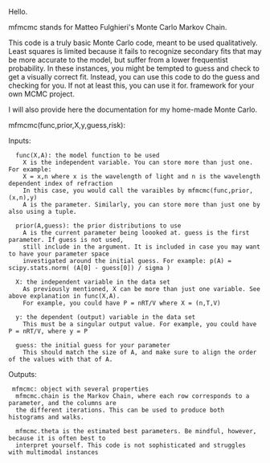 Hello.

mfmcmc stands for Matteo Fulghieri's Monte Carlo Markov Chain. 

This code is a truly basic Monte Carlo code, meant to be used qualitatively. Least squares is limited because it fails to recognize secondary fits that may be more accurate to the model, but suffer from a lower frequentist probability. In these instances, you might be tempted to guess and check to get a visually correct fit. Instead, you can use this code to do the guess and checking for you. If not at least this, you can use it for. framework for your own MCMC project. 

I will also provide here the documentation for my home-made Monte Carlo. 

mfmcmc(func,prior,X,y,guess,risk):

  Inputs:
      
      func(X,A): the model function to be used
        X is the independent variable. You can store more than just one. For example:
        X = x,n where x is the wavelength of light and n is the wavelength dependent index of refraction
        In this case, you would call the varaibles by mfmcmc(func,prior,(x,n),y)
        A is the parameter. Similarly, you can store more than just one by also using a tuple. 
        
      prior(A,guess): the prior distributions to use
        A is the current parameter being loooked at. guess is the first parameter. If guess is not used, 
        still include in the argument. It is included in case you may want to have your parameter space
        investigated around the initial guess. For example: p(A) = scipy.stats.norm( (A[0] - guess[0]) / sigma )
        
      X: the independent variable in the data set
        As previously mentioned, X can be more than just one variable. See above explanation in func(X,A).
        For example, you could have P = nRT/V where X = (n,T,V)
        
      y: the dependent (output) variable in the data set
        This must be a singular output value. For example, you could have P = nRT/V, where y = P
        
      guess: the initial guess for your parameter
        This should match the size of A, and make sure to align the order of the values with that of A.
        
  Outputs:
    
     mfmcmc: object with several properties
      mfmcmc.chain is the Markov Chain, where each row corresponds to a parameter, and the columns are 
      the different iterations. This can be used to produce both histograms and walks. 
      
      mfmcmc.theta is the estimated best parameters. Be mindful, however, because it is often best to
      interpret yourself. This code is not sophisticated and struggles with multimodal instances
      
      
      
      
      
      
      
